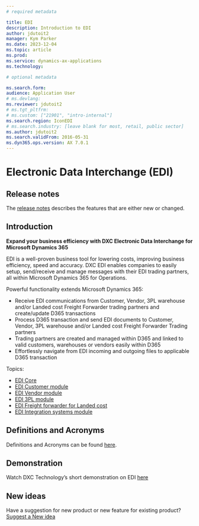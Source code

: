 ```yaml
---
# required metadata

title: EDI
description: Introduction to EDI
author: jdutoit2
manager: Kym Parker
ms.date: 2023-12-04
ms.topic: article
ms.prod: 
ms.service: dynamics-ax-applications
ms.technology: 

# optional metadata

ms.search.form: 
audience: Application User
# ms.devlang: 
ms.reviewer: jdutoit2
# ms.tgt_pltfrm: 
# ms.custom: ["21901", "intro-internal"]
ms.search.region: IconEDI
# ms.search.industry: [leave blank for most, retail, public sector]
ms.author: jdutoit2
ms.search.validFrom: 2016-05-31
ms.dyn365.ops.version: AX 7.0.1
---
```


# Electronic Data Interchange (EDI)

## Release notes
The [release notes](Release-notes.md) describes the features that are either new or changed. 

## Introduction

**Expand your business efficiency with DXC Electronic Data Interchange for Microsoft Dynamics 365**

EDI is a well-proven business tool for lowering costs, improving business efficiency, speed and accuracy. DXC EDI enables companies to easily setup, send/receive and manage messages with their EDI trading partners, all within Microsoft Dynamics 365 for Operations.

Powerful functionality extends Microsoft Dynamics 365:
- Receive EDI communications from Customer, Vendor, 3PL warehouse and/or Landed cost Freight Forwarder trading partners and create/update D365 transactions
- Process D365 transaction and send EDI documents to Customer, Vendor, 3PL warehouse and/or Landed cost Freight Forwarder Trading partners
- Trading partners are created and managed within D365 and linked to valid customers, warehouses or vendors easily within D365
- Effortlessly navigate from EDI incoming and outgoing files to applicable D365 transaction

Topics: <br>
- [EDI Core](../EDI/CORE/Introduction/Introduction.md)
- [EDI Customer module](../EDI/CUSTOMER/INTRODUCTION/Introduction.md)
- [EDI Vendor module](../EDI/VENDOR/INTRODUCTION/Introduction.md)
- [EDI 3PL module](../EDI/3PL/INTRODUCTION/Introduction.md)
- [EDI Freight forwarder for Landed cost](../EDI/FREIGHT-FORWARDER/INTRODUCTION/Introduction.md)
- [EDI Integration systems module](../EDI/INTEGRATION/INTRODUCTION/Introduction.md)

## Definitions and Acronyms
Definitions and Acronyms can be found [here](Acronyms.md).

## Demonstration
Watch DXC Technology’s short demonstration on EDI [here](https://www.youtube.com/playlist?list=PLIM01nS-jtL-vHddVb3MdI_s2zKtgBejk)

## New ideas
Have a suggestion for new product or new feature for existing product? [Suggest a New idea](https://forms.office.com/r/U9twpSt3in)


